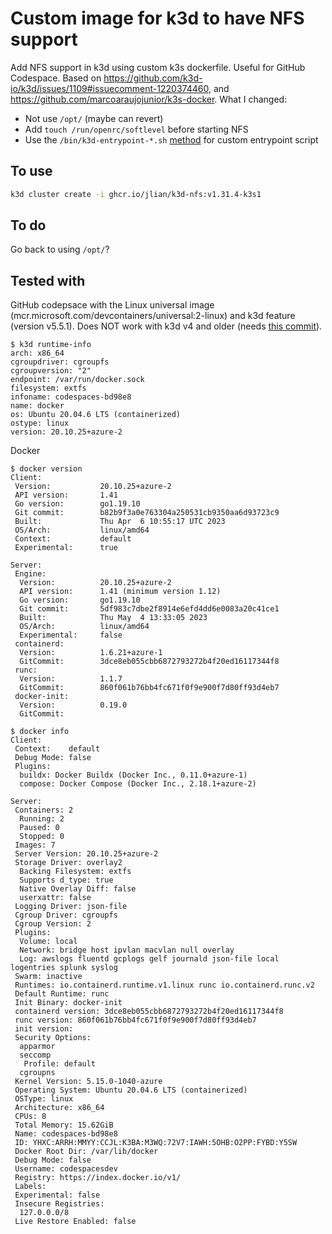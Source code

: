# Custom image for k3d to have NFS support

Add NFS support in k3d using custom k3s dockerfile. Useful for GitHub Codespace. Based on https://github.com/k3d-io/k3d/issues/1109#issuecomment-1220374460, and https://github.com/marcoaraujojunior/k3s-docker. What I changed:

- Not use `/opt/` (maybe can revert)
- Add `touch /run/openrc/softlevel` before starting NFS
- Use the `/bin/k3d-entrypoint-*.sh` [method](https://github.com/k3d-io/k3d/issues/1109#issuecomment-1614415733) for custom entrypoint script

## To use

```sh
k3d cluster create -i ghcr.io/jlian/k3d-nfs:v1.31.4-k3s1
```

## To do

Go back to using `/opt/`?

## Tested with

GitHub codepsace with the Linux universal image (mcr.microsoft.com/devcontainers/universal:2-linux) and k3d feature (version v5.5.1). Does NOT work with k3d v4 and older (needs [this commit](https://github.com/k3d-io/k3d/commit/b4158a1dc13cc4dd176a689f07af20e940164243)).

```console
$ k3d runtime-info
arch: x86_64
cgroupdriver: cgroupfs
cgroupversion: "2"
endpoint: /var/run/docker.sock
filesystem: extfs
infoname: codespaces-bd98e8
name: docker
os: Ubuntu 20.04.6 LTS (containerized)
ostype: linux
version: 20.10.25+azure-2
```

Docker

```console
$ docker version
Client:
 Version:           20.10.25+azure-2
 API version:       1.41
 Go version:        go1.19.10
 Git commit:        b82b9f3a0e763304a250531cb9350aa6d93723c9
 Built:             Thu Apr  6 10:55:17 UTC 2023
 OS/Arch:           linux/amd64
 Context:           default
 Experimental:      true

Server:
 Engine:
  Version:          20.10.25+azure-2
  API version:      1.41 (minimum version 1.12)
  Go version:       go1.19.10
  Git commit:       5df983c7dbe2f8914e6efd4dd6e0083a20c41ce1
  Built:            Thu May  4 13:33:05 2023
  OS/Arch:          linux/amd64
  Experimental:     false
 containerd:
  Version:          1.6.21+azure-1
  GitCommit:        3dce8eb055cbb6872793272b4f20ed16117344f8
 runc:
  Version:          1.1.7
  GitCommit:        860f061b76bb4fc671f0f9e900f7d80ff93d4eb7
 docker-init:
  Version:          0.19.0
  GitCommit:
```

```console
$ docker info
Client:
 Context:    default
 Debug Mode: false
 Plugins:
  buildx: Docker Buildx (Docker Inc., 0.11.0+azure-1)
  compose: Docker Compose (Docker Inc., 2.18.1+azure-2)

Server:
 Containers: 2
  Running: 2
  Paused: 0
  Stopped: 0
 Images: 7
 Server Version: 20.10.25+azure-2
 Storage Driver: overlay2
  Backing Filesystem: extfs
  Supports d_type: true
  Native Overlay Diff: false
  userxattr: false
 Logging Driver: json-file
 Cgroup Driver: cgroupfs
 Cgroup Version: 2
 Plugins:
  Volume: local
  Network: bridge host ipvlan macvlan null overlay
  Log: awslogs fluentd gcplogs gelf journald json-file local logentries splunk syslog
 Swarm: inactive
 Runtimes: io.containerd.runtime.v1.linux runc io.containerd.runc.v2
 Default Runtime: runc
 Init Binary: docker-init
 containerd version: 3dce8eb055cbb6872793272b4f20ed16117344f8
 runc version: 860f061b76bb4fc671f0f9e900f7d80ff93d4eb7
 init version: 
 Security Options:
  apparmor
  seccomp
   Profile: default
  cgroupns
 Kernel Version: 5.15.0-1040-azure
 Operating System: Ubuntu 20.04.6 LTS (containerized)
 OSType: linux
 Architecture: x86_64
 CPUs: 8
 Total Memory: 15.62GiB
 Name: codespaces-bd98e8
 ID: YHXC:ARRH:MMYY:CCJL:K3BA:M3WQ:72V7:IAWH:5OHB:O2PP:FYBD:Y5SW
 Docker Root Dir: /var/lib/docker
 Debug Mode: false
 Username: codespacesdev
 Registry: https://index.docker.io/v1/
 Labels:
 Experimental: false
 Insecure Registries:
  127.0.0.0/8
 Live Restore Enabled: false
``` 
